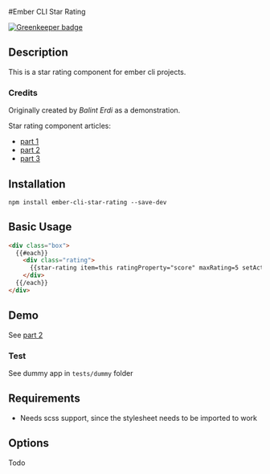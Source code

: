 #Ember CLI Star Rating

[![Greenkeeper badge](https://badges.greenkeeper.io/kristianmandrup/ember-cli-star-rating.svg)](https://greenkeeper.io/)

## Description
This is a star rating component for ember cli projects.

### Credits

Originally created by *Balint Erdi* as a demonstration.

Star rating component articles:

- [part 1](http://balinterdi.com/2014/02/05/convert-a-view-into-a-component.html)
- [part 2](http://balinterdi.com/2014/02/12/making-an-emberjs-component-more-reusable.html)
- [part 3](http://blinterdi.com/2014/02/18/readers-letters-making-an-ember-dot-js-component-even-better.html)

## Installation

`npm install ember-cli-star-rating --save-dev`

## Basic Usage

```html
<div class="box">
  {{#each}}
    <div class="rating">
      {{star-rating item=this ratingProperty="score" maxRating=5 setAction="setRating"}}
    </div>
  {{/each}}
</div>
```

## Demo
See [part 2](http://balinterdi.com/2014/02/12/making-an-emberjs-component-more-reusable.html)

### Test
See dummy app in `tests/dummy` folder

## Requirements
- Needs scss support, since the stylesheet needs to be imported to work

## Options
Todo
